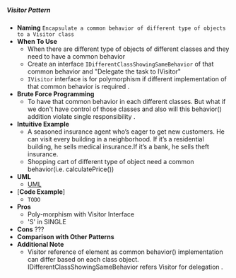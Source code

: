 ##### Visitor Pattern
- **Naming** `Encapsulate a common behavior of different type of objects to a Visitor class`
- **When To Use**
    - When there are different type of objects of different classes and they need to have a common behavior
    - Create an interface `IDifferentClassShowingSameBehavior` of that common behavior and "Delegate the task to IVisitor"
    - `IVisitor` interface is for polymorphism if different implementation of that common behavior is required . 
- **Brute Force Programming**
    - To have that common behavior in each different classes. But what if we don't have control of those classes and also will this behavior() addition violate single responsibility .
- **Intuitive Example**
    - A seasoned insurance agent who’s eager to get new customers. He can visit every building in a neighborhood. If it’s a residential building, he sells medical insurance.If it’s a bank, he sells theft insurance.
    - Shopping cart of different type of object need a common behavior(i.e. calculatePrice())
- **UML**
    - [UML](UML.puml)
- [**Code Example**]
    - `TODO`
- **Pros** 
    - Poly-morphism with Visitor Interface
    - 'S' in SINGLE
- **Cons**
    ???
- **Comparison with Other Patterns**
- **Additional Note**
    - Visitor reference of element as common behavior() implementation can differ based on each class object.
      IDifferentClassShowingSameBehavior refers Visitor for delegation .
     